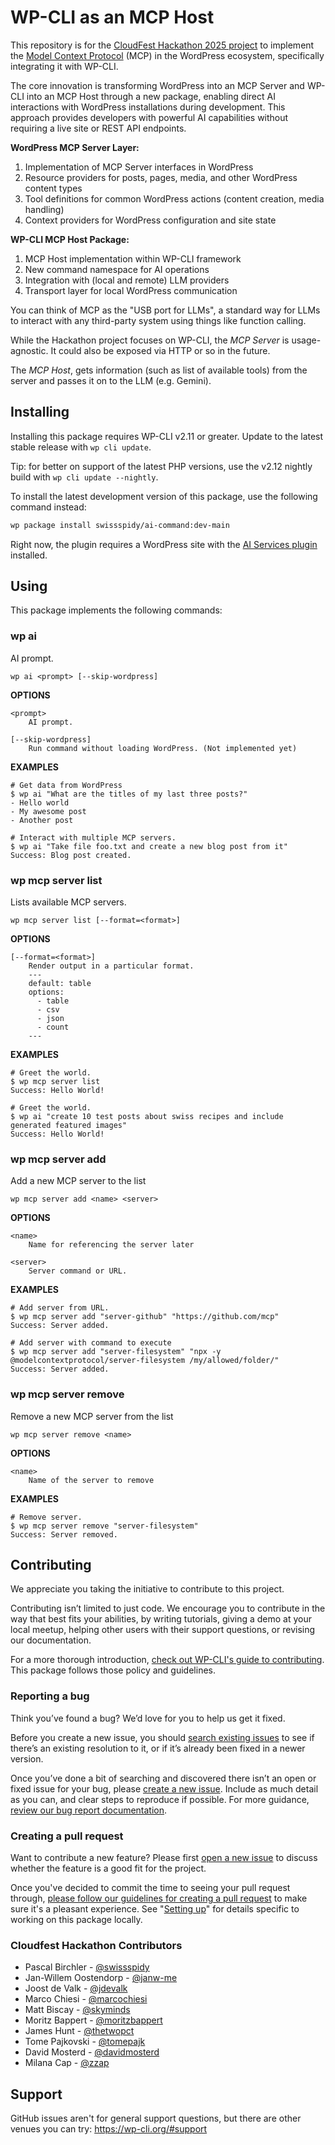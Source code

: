 # WP-CLI as an MCP Host

This repository is for the [CloudFest Hackathon 2025 project](https://hackathon.cloudfest.com/project/wp-cli-mcp-host/) to implement the [Model Context Protocol](https://modelcontextprotocol.io/) (MCP) in the WordPress ecosystem, specifically integrating it with WP-CLI.

The core innovation is transforming WordPress into an MCP Server and WP-CLI into an MCP Host through a new package, enabling direct AI interactions with WordPress installations during development. This approach provides developers with powerful AI capabilities without requiring a live site or REST API endpoints.

**WordPress MCP Server Layer:**

1. Implementation of MCP Server interfaces in WordPress
2. Resource providers for posts, pages, media, and other WordPress content types
3. Tool definitions for common WordPress actions (content creation, media handling)
4. Context providers for WordPress configuration and site state

**WP-CLI MCP Host Package:**

1. MCP Host implementation within WP-CLI framework
2. New command namespace for AI operations
3. Integration with (local and remote) LLM providers
4. Transport layer for local WordPress communication

You can think of MCP as the "USB port for LLMs", a standard way for LLMs to interact with any third-party system using things like function calling.

While the Hackathon project focuses on WP-CLI, the _MCP Server_ is usage-agnostic. It could also be exposed via HTTP or so in the future.

The _MCP Host_, gets information (such as list of available tools) from the server and passes it on to the LLM (e.g. Gemini).

## Installing

Installing this package requires WP-CLI v2.11 or greater. Update to the latest stable release with `wp cli update`.

Tip: for better on support of the latest PHP versions, use the v2.12 nightly build with `wp cli update --nightly`.

To install the latest development version of this package, use the following command instead:

```bash
wp package install swissspidy/ai-command:dev-main
```

Right now, the plugin requires a WordPress site with the [AI Services plugin](https://wordpress.org/plugins/ai-services) installed. 


## Using

This package implements the following commands:

### wp ai

AI prompt.

~~~
wp ai <prompt> [--skip-wordpress]
~~~

**OPTIONS**

	<prompt>
		AI prompt.

	[--skip-wordpress]
		Run command without loading WordPress. (Not implemented yet)

**EXAMPLES**

    # Get data from WordPress
    $ wp ai "What are the titles of my last three posts?"
    - Hello world
    - My awesome post
    - Another post

    # Interact with multiple MCP servers.
    $ wp ai "Take file foo.txt and create a new blog post from it"
    Success: Blog post created.



### wp mcp server list

Lists available MCP servers.

~~~
wp mcp server list [--format=<format>]
~~~

**OPTIONS**

	[--format=<format>]
		Render output in a particular format.
		---
		default: table
		options:
		  - table
		  - csv
		  - json
		  - count
		---

**EXAMPLES**

    # Greet the world.
    $ wp mcp server list
    Success: Hello World!

    # Greet the world.
    $ wp ai "create 10 test posts about swiss recipes and include generated featured images"
    Success: Hello World!



### wp mcp server add

Add a new MCP server to the list

~~~
wp mcp server add <name> <server>
~~~

**OPTIONS**

	<name>
		Name for referencing the server later

	<server>
		Server command or URL.

**EXAMPLES**

    # Add server from URL.
    $ wp mcp server add "server-github" "https://github.com/mcp"
    Success: Server added.

    # Add server with command to execute
    $ wp mcp server add "server-filesystem" "npx -y @modelcontextprotocol/server-filesystem /my/allowed/folder/"
    Success: Server added.



### wp mcp server remove

Remove a new MCP server from the list

~~~
wp mcp server remove <name>
~~~

**OPTIONS**

	<name>
		Name of the server to remove

**EXAMPLES**

    # Remove server.
    $ wp mcp server remove "server-filesystem"
    Success: Server removed.

## Contributing

We appreciate you taking the initiative to contribute to this project.

Contributing isn’t limited to just code. We encourage you to contribute in the way that best fits your abilities, by writing tutorials, giving a demo at your local meetup, helping other users with their support questions, or revising our documentation.

For a more thorough introduction, [check out WP-CLI's guide to contributing](https://make.wordpress.org/cli/handbook/contributing/). This package follows those policy and guidelines.

### Reporting a bug

Think you’ve found a bug? We’d love for you to help us get it fixed.

Before you create a new issue, you should [search existing issues](https://github.com/swissspidy/ai-command/issues?q=label%3Abug%20) to see if there’s an existing resolution to it, or if it’s already been fixed in a newer version.

Once you’ve done a bit of searching and discovered there isn’t an open or fixed issue for your bug, please [create a new issue](https://github.com/swissspidy/ai-command/issues/new). Include as much detail as you can, and clear steps to reproduce if possible. For more guidance, [review our bug report documentation](https://make.wordpress.org/cli/handbook/bug-reports/).

### Creating a pull request

Want to contribute a new feature? Please first [open a new issue](https://github.com/swissspidy/ai-command/issues/new) to discuss whether the feature is a good fit for the project.

Once you've decided to commit the time to seeing your pull request through, [please follow our guidelines for creating a pull request](https://make.wordpress.org/cli/handbook/pull-requests/) to make sure it's a pleasant experience. See "[Setting up](https://make.wordpress.org/cli/handbook/pull-requests/#setting-up)" for details specific to working on this package locally.

### Cloudfest Hackathon Contributors

- Pascal Birchler - [@swissspidy](https://github.com/swissspidy)
- Jan-Willem Oostendorp - [@janw-me](https://github.com/janw-me)
- Joost de Valk - [@jdevalk](https://github.com/jdevalk)
- Marco Chiesi - [@marcochiesi](https://github.com/marcochiesi)
- Matt Biscay - [@skyminds](https://github.com/skyminds)
- Moritz Bappert - [@moritzbappert](https://github.com/moritzbappert)
- James Hunt - [@thetwopct](https://github.com/thetwopct)
- Tome Pajkovski - [@tomepajk](https://github.com/tomepajk)
- David Mosterd - [@davidmosterd](https://github.com/davidmosterd)
- Milana Cap - [@zzap](https://github.com/zzap)

## Support

GitHub issues aren't for general support questions, but there are other venues you can try: https://wp-cli.org/#support
